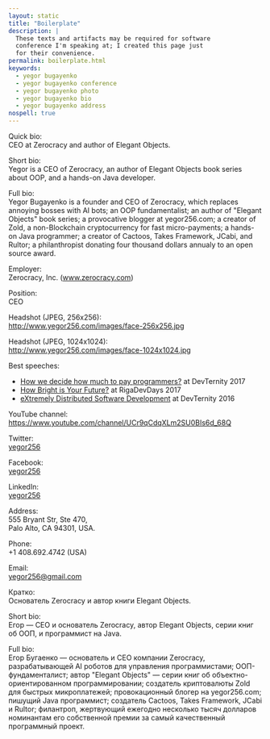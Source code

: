 ```yaml
---
layout: static
title: "Boilerplate"
description: |
  These texts and artifacts may be required for software
  conference I'm speaking at; I created this page just
  for their convenience.
permalink: boilerplate.html
keywords:
  - yegor bugayenko
  - yegor bugayenko conference
  - yegor bugayenko photo
  - yegor bugayenko bio
  - yegor bugayenko address
nospell: true
---
```


Quick bio:<br/>
CEO at Zerocracy and author of Elegant Objects.

Short bio:<br/>
Yegor is a CEO of Zerocracy,
an author of Elegant Objects book series about OOP,
and a hands-on Java developer.

Full bio:<br/>
Yegor Bugayenko is a founder and CEO of Zerocracy, which replaces annoying bosses with AI bots;
an OOP fundamentalist;
an author of "Elegant Objects" book series;
a provocative blogger at yegor256.com;
a creator of Zold, a non-Blockchain cryptocurrency for fast micro-payments;
a hands-on Java programmer;
a creator of Cactoos, Takes Framework, JCabi, and Rultor;
a philanthropist donating four thousand dollars annualy to an open source award.

Employer:<br/>
Zerocracy, Inc. (www.zerocracy.com)

Position:<br/>
CEO

Headshot (JPEG, 256x256):<br/>
http://www.yegor256.com/images/face-256x256.jpg

Headshot (JPEG, 1024x1024):<br/>
http://www.yegor256.com/images/face-1024x1024.jpg

Best speeches:

  * [How we decide how much to pay programmers?](https://www.youtube.com/watch?v=6mfo_FHL3PE) at DevTernity 2017
  * [How Bright is Your Future?](https://www.youtube.com/watch?v=IGbteQpTNCA) at RigaDevDays 2017
  * [eXtremely Distributed Software Development](https://www.youtube.com/watch?v=7EytYc7K5JA) at DevTernity 2016

YouTube channel:<br/>
https://www.youtube.com/channel/UCr9qCdqXLm2SU0BIs6d_68Q

Twitter:<br/>
[yegor256](https://twitter.com/yegor256)

Facebook:<br/>
[yegor256](https://www.facebook.com/yegor256)

LinkedIn:<br/>
[yegor256](https://www.linkedin.com/in/yegor256)

Address:<br/>
555 Bryant Str, Ste 470,<br/>
Palo Alto, CA 94301, USA.

Phone:<br/>
+1 408.692.4742 (USA)

Email:<br/>
yegor256@gmail.com

Кратко:<br/>
Основатель Zerocracy и автор книги Elegant Objects.

Short bio:<br/>
Егор &mdash; CEO и основатель Zerocracy,
автор Elegant Objects, серии книг об ООП,
и программист на Java.

Full bio:<br/>
Егор Бугаенко &mdash; основатель и CEO компании Zerocracy, разрабатывающей AI роботов для управления программистами;
ООП-фундаменталист;
автор "Elegant Objects" &mdash; серии книг об объектно-ориентированном программировании;
создатель криптовалюты Zold для быстрых микроплатежей;
провокационный блогер на yegor256.com;
пишущий Java программист;
создатель Cactoos, Takes Framework, JCabi и Rultor;
филантроп, жертвующий ежегодно несколько тысяч долларов номинантам его собственной премии за самый качественный программный проект.

